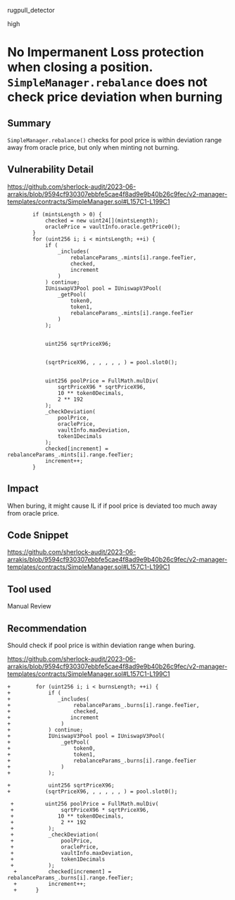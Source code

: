 rugpull_detector

high

# No Impermanent Loss protection when closing a position. `SimpleManager.rebalance` does not check price deviation when burning

## Summary
`SimpleManager.rebalance()` checks for pool price is within deviation range away from oracle price, but only when minting not burning.


## Vulnerability Detail
https://github.com/sherlock-audit/2023-06-arrakis/blob/9594cf930307ebbfe5cae4f8ad9e9b40b26c9fec/v2-manager-templates/contracts/SimpleManager.sol#L157C1-L199C1

```solidity
        if (mintsLength > 0) {
            checked = new uint24[](mintsLength);
            oraclePrice = vaultInfo.oracle.getPrice0();
        }
        for (uint256 i; i < mintsLength; ++i) {
            if (
                _includes(
                    rebalanceParams_.mints[i].range.feeTier,
                    checked,
                    increment
                )
            ) continue;
            IUniswapV3Pool pool = IUniswapV3Pool(
                _getPool(
                    token0,
                    token1,
                    rebalanceParams_.mints[i].range.feeTier
                )
            );


            uint256 sqrtPriceX96;


            (sqrtPriceX96, , , , , , ) = pool.slot0();


            uint256 poolPrice = FullMath.mulDiv(
                sqrtPriceX96 * sqrtPriceX96,
                10 ** token0Decimals,
                2 ** 192
            );
            _checkDeviation(
                poolPrice,
                oraclePrice,
                vaultInfo.maxDeviation,
                token1Decimals
            );
            checked[increment] = rebalanceParams_.mints[i].range.feeTier;
            increment++;
        }
```
## Impact
When buring, it might cause IL if if pool price is deviated too much away from oracle price.

## Code Snippet
https://github.com/sherlock-audit/2023-06-arrakis/blob/9594cf930307ebbfe5cae4f8ad9e9b40b26c9fec/v2-manager-templates/contracts/SimpleManager.sol#L157C1-L199C1

## Tool used

Manual Review

## Recommendation
Should check if pool price is within deviation range when buring.

https://github.com/sherlock-audit/2023-06-arrakis/blob/9594cf930307ebbfe5cae4f8ad9e9b40b26c9fec/v2-manager-templates/contracts/SimpleManager.sol#L157C1-L199C1

```solidity
+        for (uint256 i; i < burnsLength; ++i) {
+            if (
+               _includes(
+                    rebalanceParams_.burns[i].range.feeTier,
+                    checked,
+                   increment
+                )
+            ) continue;
+            IUniswapV3Pool pool = IUniswapV3Pool(
+                _getPool(
+                    token0,
+                    token1,
+                    rebalanceParams_.burns[i].range.feeTier
+                )
+            );

+            uint256 sqrtPriceX96;
+           (sqrtPriceX96, , , , , , ) = pool.slot0();

 +          uint256 poolPrice = FullMath.mulDiv(
 +               sqrtPriceX96 * sqrtPriceX96,
 +              10 ** token0Decimals,
 +               2 ** 192
 +           );
 +           _checkDeviation(
 +               poolPrice,
 +               oraclePrice,
 +               vaultInfo.maxDeviation,
 +               token1Decimals
 +           );
  +          checked[increment] = rebalanceParams_.burns[i].range.feeTier;
  +          increment++;
  +      }
```
